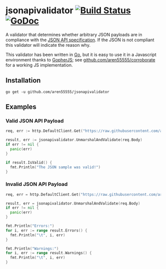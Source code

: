 # jsonapivalidator [![Build Status](https://travis-ci.org/aren55555/jsonapivalidator.svg?branch=master)](https://travis-ci.org/aren55555/jsonapivalidator) [![GoDoc](https://godoc.org/github.com/aren55555/jsonapivalidator?status.svg)](http://godoc.org/github.com/aren55555/jsonapivalidator)

A validator that determines whether arbitrary JSON payloads are in compliance with the [JSON API specification](http://jsonapi.org/). If the JSON is not compliant this validator will indicate the reason why.

This validator has been written in [Go](https://golang.org/), but it is easy to use it in a Javascript environment thanks to [GopherJS](https://gopherjs.github.io/); see [github.com/aren55555/corroborate](https://github.com/aren55555/corroborate) for a working JS implementation.

## Installation

```
go get -u github.com/aren55555/jsonapivalidator
```

## Examples

### Valid JSON API Payload
```go
req, err := http.DefaultClient.Get("https://raw.githubusercontent.com/aren55555/jsonapivalidator/master/test/samples/valid/default.json")

result, err := jsonapivalidator.UnmarshalAndValidate(req.Body)
if err != nil {
  panic(err)
}

if result.IsValid() {
  fmt.Println("The JSON sample was valid!")
}
```

### Invalid JSON API Payload

```go
req, err = http.DefaultClient.Get("https://raw.githubusercontent.com/aren55555/jsonapivalidator/master/test/samples/invalid/default.json")

result, err = jsonapivalidator.UnmarshalAndValidate(req.Body)
if err != nil {
  panic(err)
}

fmt.Println("Errors:")
for i, err := range result.Errors() {
  fmt.Println("\t", i, err)
}

fmt.Println("Warnings:")
for i, err := range result.Warnings() {
  fmt.Println("\t", i, err)
}
```
